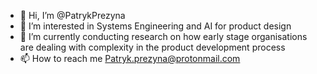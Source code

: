 - 👋 Hi, I’m @PatrykPrezyna
- 👀 I’m interested in Systems Engineering and AI for product design
- 🌱 I’m currently conducting research on how early stage organisations are dealing with complexity in the product development process
- 📫 How to reach me Patryk.prezyna@protonmail.com

<!---
PatrykPrezyna/PatrykPrezyna is a ✨ special ✨ repository because its `README.md` (this file) appears on your GitHub profile.
You can click the Preview link to take a look at your changes.
--->
